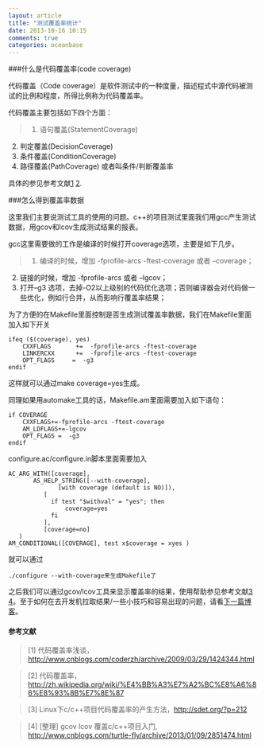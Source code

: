 ```yaml
---
layout: article
title: "测试覆盖率统计"
date: 2013-10-16 10:15
comments: true
categories: oceanbase
---
```


###什么是代码覆盖率(code coverage)

  代码覆盖（Code coverage）是软件测试中的一种度量，描述程式中源代码被测试的比例和程度，所得比例称为代码覆盖率。

  代码覆盖主要包括如下四个方面：

>1. 语句覆盖(StatementCoverage)
2. 判定覆盖(DecisionCoverage)
3. 条件覆盖(ConditionCoverage)
4. 路径覆盖(PathCoverage) 或者叫条件/判断覆盖率

  具体的参见参考文献[1][] [2][].

###怎么得到覆盖率数据

  这里我们主要说测试工具的使用的问题。c++的项目测试里面我们用gcc产生测试数据，用gcov和lcov生成测试结果的报表。

<!-- more -->

  gcc这里需要做的工作是编译的时候打开coverage选项，主要是如下几步。

>1. 编译的时候，增加 -fprofile-arcs -ftest-coverage 或者 –coverage；
2. 链接的时候，增加 -fprofile-arcs 或者 –lgcov；
3. 打开–g3 选项，去掉-O2以上级别的代码优化选项；否则编译器会对代码做一些优化，例如行合并，从而影响行覆盖率结果；

  为了方便的在Makefile里面控制是否生成测试覆盖率数据，我们在Makefile里面加入如下开关

	ifeq ($(coverage), yes)
		CXXFLAGS       +=  -fprofile-arcs -ftest-coverage
		LINKERCXX      +=  -fprofile-arcs -ftest-coverage
		OPT_FLAGS     =  -g3
	endif

  这样就可以通过make coverage=yes生成。

  同理如果用automake工具的话，Makefile.am里面需要加入如下语句：

	if COVERAGE
		CXXFLAGS+=-fprofile-arcs -ftest-coverage
		AM_LDFLAGS+=-lgcov
		OPT_FLAGS =  -g3
	endif

  configure.ac/configure.in脚本里面需要加入

    AC_ARG_WITH([coverage],
           AS_HELP_STRING([--with-coverage],
		          [with coverage (default is NO)]),
	   		  [
			    if test "$withval" = "yes"; then
			    	coverage=yes
			    fi
			  ],
			  [coverage=no]
	   )
	AM_CONDITIONAL([COVERAGE], test x$coverage = xyes )

  就可以通过

	./configure --with-coverage来生成Makefile了

  之后我们可以通过gcov/lcov工具来显示覆盖率的结果，使用帮助参见参考文献[3][] [4][]。至于如何在去开发机拉取结果/一些小技巧和容易出现的问题，请看[下一篇博客](http://cxh.me/2013/10/16/user-script-to-get-coverage/ "通过脚本统计代码覆盖率")。

[1]: http://www.cnblogs.com/coderzh/archive/2009/03/29/1424344.html "代码覆盖率浅谈"
[2]: http://zh.wikipedia.org/wiki/%E4%BB%A3%E7%A2%BC%E8%A6%86%E8%93%8B%E7%8E%87 "代码覆盖率"
[3]: http://sdet.org/?p=212 "Linux下c/c++项目代码覆盖率的产生方法"
[4]: http://www.cnblogs.com/turtle-fly/archive/2013/01/09/2851474.html "[整理] gcov lcov 覆盖c/c++项目入门"

#### 参考文献

>\[1] 代码覆盖率浅谈，<http://www.cnblogs.com/coderzh/archive/2009/03/29/1424344.html>

>\[2] 代码覆盖率，<http://zh.wikipedia.org/wiki/%E4%BB%A3%E7%A2%BC%E8%A6%86%E8%93%8B%E7%8E%87>

>\[3] Linux下c/c++项目代码覆盖率的产生方法，<http://sdet.org/?p=212>

>\[4] [整理] gcov lcov 覆盖c/c++项目入门, <http://www.cnblogs.com/turtle-fly/archive/2013/01/09/2851474.html>
